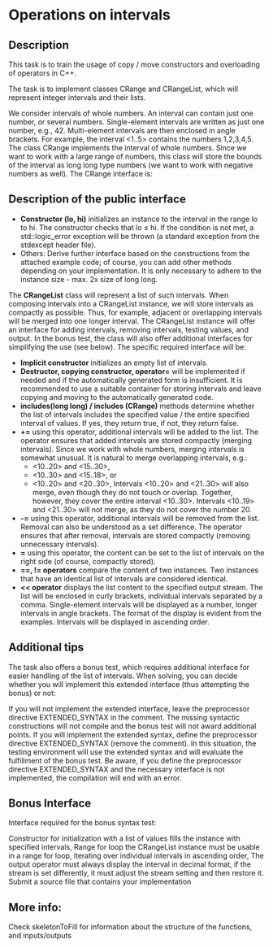 
# Operations on intervals

## Description
This task is to train the usage of copy / move constructors and overloading of operators in C++.

The task is to implement classes CRange and CRangeList, which will represent integer intervals and their lists.

We consider intervals of whole numbers. An interval can contain just one number, or several numbers. Single-element intervals are written as just one number, e.g., 42. Multi-element intervals are then enclosed in angle brackets. For example, the interval <1..5> contains the numbers 1,2,3,4,5. The class CRange implements the interval of whole numbers. Since we want to work with a large range of numbers, this class will store the bounds of the interval as long long type numbers (we want to work with negative numbers as well). The CRange interface is:

## Description of the public interface
* **Constructor (lo, hi)** initializes an instance to the interval in the range lo to hi. The constructor checks that lo ≤ hi. If the condition is not met, a std::logic_error exception will be thrown (a standard exception from the stdexcept header file).
* Others: Derive further interface based on the constructions from the attached example code; of course, you can add other methods depending on your implementation. It is only necessary to adhere to the instance size - max. 2x size of long long.

The **CRangeList** class will represent a list of such intervals. When composing intervals into a CRangeList instance, we will store intervals as compactly as possible. Thus, for example, adjacent or overlapping intervals will be merged into one longer interval. The CRangeList instance will offer an interface for adding intervals, removing intervals, testing values, and output. In the bonus test, the class will also offer additional interfaces for simplifying the use (see below). The specific required interface will be:

* **Implicit constructor** initializes an empty list of intervals.
* **Destructor, copying constructor, operator=** will be implemented if needed and if the automatically generated form is insufficient. It is recommended to use a suitable container for storing intervals and leave copying and moving to the automatically generated code.
* **includes(long long) / includes (CRange)** methods determine whether the list of intervals includes the specified value / the entire specified interval of values. If yes, they return true, if not, they return false.
* **+=** using this operator, additional intervals will be added to the list. The operator ensures that added intervals are stored compactly (merging intervals). Since we work with whole numbers, merging intervals is somewhat unusual. It is natural to merge overlapping intervals, e.g.:
  * <10..20> and <15..30>,
  * <10..30> and <15..18>, or
  * <10..20> and <20..30>,
  Intervals <10..20> and <21..30> will also merge, even though they do not touch or overlap. Together, however, they cover the entire interval <10..30>. Intervals <10..19> and <21..30> will not merge, as they do not cover the number 20.
* **-=** using this operator, additional intervals will be removed from the list. Removal can also be understood as a set difference. The operator ensures that after removal, intervals are stored compactly (removing unnecessary intervals).
* **=** using this operator, the content can be set to the list of intervals on the right side (of course, compactly stored).
* **==, != operators** compare the content of two instances. Two instances that have an identical list of intervals are considered identical.
* **<< operator** displays the list content to the specified output stream. The list will be enclosed in curly brackets, individual intervals separated by a comma. Single-element intervals will be displayed as a number, longer intervals in angle brackets. The format of the display is evident from the examples. Intervals will be displayed in ascending order.

## Additional tips
The task also offers a bonus test, which requires additional interface for easier handling of the list of intervals. When solving, you can decide whether you will implement this extended interface (thus attempting the bonus) or not:

If you will not implement the extended interface, leave the preprocessor directive EXTENDED_SYNTAX in the comment. The missing syntactic constructions will not compile and the bonus test will not award additional points.
If you will implement the extended syntax, define the preprocessor directive EXTENDED_SYNTAX (remove the comment). In this situation, the testing environment will use the extended syntax and will evaluate the fulfillment of the bonus test.
Be aware, if you define the preprocessor directive EXTENDED_SYNTAX and the necessary interface is not implemented, the compilation will end with an error.

## Bonus Interface
Interface required for the bonus syntax test:

Constructor for initialization with a list of values fills the instance with specified intervals,
Range for loop the CRangeList instance must be usable in a range for loop, iterating over individual intervals in ascending order,
The output operator must always display the interval in decimal format, if the stream is set differently, it must adjust the stream setting and then restore it.
Submit a source file that contains your implementation

## More info:
Check skeletonToFill for information about the structure of the functions, and inputs/outputs 
